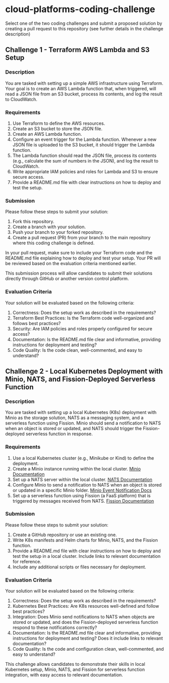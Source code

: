 # cloud-platforms-coding-challenge

Select one of the two coding challenges and submit a proposed solution by creating a pull request to this repository (see further details in the challenge description)

## Challenge 1 - Terraform AWS Lambda and S3 Setup

### Description

You are tasked with setting up a simple AWS infrastructure using Terraform. Your goal is to create an AWS Lambda function that, when triggered, will read a JSON file from an S3 bucket, process its contents, and log the result to CloudWatch.

### Requirements

1. Use Terraform to define the AWS resources.
2. Create an S3 bucket to store the JSON file.
3. Create an AWS Lambda function.
4. Configure an event trigger for the Lambda function. Whenever a new JSON file is uploaded to the S3 bucket, it should trigger the Lambda function.
5. The Lambda function should read the JSON file, process its contents (e.g., calculate the sum of numbers in the JSON), and log the result to CloudWatch.
6. Write appropriate IAM policies and roles for Lambda and S3 to ensure secure access.
7. Provide a README.md file with clear instructions on how to deploy and test the setup.

### Submission

Please follow these steps to submit your solution:

1. Fork this repository.
2. Create a branch with your solution.
3. Push your branch to your forked repository.
4. Create a pull request (PR) from your branch to the main repository where this coding challenge is defined.

In your pull request, make sure to include your Terraform code and the README.md file explaining how to deploy and test your setup. Your PR will be reviewed based on the evaluation criteria mentioned earlier.

This submission process will allow candidates to submit their solutions directly through GitHub or another version control platform.

### Evaluation Criteria

Your solution will be evaluated based on the following criteria:

1. Correctness: Does the setup work as described in the requirements?
2. Terraform Best Practices: Is the Terraform code well-organized and follows best practices?
3. Security: Are IAM policies and roles properly configured for secure access?
4. Documentation: Is the README.md file clear and informative, providing instructions for deployment and testing?
5. Code Quality: Is the code clean, well-commented, and easy to understand?

## Challenge 2 - Local Kubernetes Deployment with Minio, NATS, and Fission-Deployed Serverless Function

### Description

You are tasked with setting up a local Kubernetes (K8s) deployment with Minio as the storage solution, NATS as a messaging system, and a serverless function using Fission. Minio should send a notification to NATS when an object is stored or updated, and NATS should trigger the Fission-deployed serverless function in response.

### Requirements

1. Use a local Kubernetes cluster (e.g., Minikube or Kind) to define the deployment.
2. Create a Minio instance running within the local cluster. [Minio Documentation](https://docs.min.io/)
3. Set up a NATS server within the local cluster. [NATS Documentation](https://nats.io/documentation/)
4. Configure Minio to send a notification to NATS when an object is stored or updated in a specific Minio folder. [Minio Event Notification Docs](https://docs.min.io/docs/minio-bucket-notification-guide.html)
5. Set up a serverless function using Fission (a FaaS platform) that is triggered by messages received from NATS. [Fission Documentation](https://fission.io/docs/)

### Submission

Please follow these steps to submit your solution:

1. Create a GitHub repository or use an existing one.
2. Write K8s manifests and Helm charts for Minio, NATS, and the Fission function.
3. Provide a README.md file with clear instructions on how to deploy and test the setup in a local cluster. Include links to relevant documentation for reference.
4. Include any additional scripts or files necessary for deployment.

### Evaluation Criteria

Your solution will be evaluated based on the following criteria:

1. Correctness: Does the setup work as described in the requirements?
2. Kubernetes Best Practices: Are K8s resources well-defined and follow best practices?
3. Integration: Does Minio send notifications to NATS when objects are stored or updated, and does the Fission-deployed serverless function respond to these notifications correctly?
4. Documentation: Is the README.md file clear and informative, providing instructions for deployment and testing? Does it include links to relevant documentation?
5. Code Quality: Is the code and configuration clean, well-commented, and easy to understand?

This challenge allows candidates to demonstrate their skills in local Kubernetes setup, Minio, NATS, and Fission for serverless function integration, with easy access to relevant documentation.
